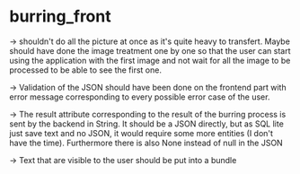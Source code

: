 # burring_front

-> shouldn't do all the picture at once as it's quite heavy to transfert. Maybe should have done the image treatment
one by one so that the user can start using the application with the first image and not wait for all the image
to be processed to be able to see the first one.

-> Validation of the JSON should have been done on the frontend part with error message corresponding to every 
possible error case of the user.

-> The result attribute corresponding to the result of the burring process is sent by the backend in String. It should
be a JSON directly, but as SQL lite just save text and no JSON, it would require some more entities (I don't have the time).
Furthermore there is also None instead of null in the JSON

-> Text that are visible to the user should be put into a bundle